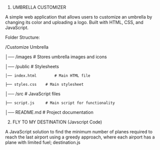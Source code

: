 1. UMBRELLA CUSTOMIZER

A simple web application that allows users to customize an umbrella by changing its color and uploading a logo. Built with HTML, CSS, and JavaScript.

Folder Structure:

/Customize Umbrella

│── /images           # Stores umbrella images and icons

│── /public              # Stylesheets

    │── index.html        # Main HTML file
    
    ├── styles.css    # Main stylesheet
    
│── /src               # JavaScript files

    ├── script.js     # Main script for functionality  
    
│── README.md         # Project documentation


2. FLY TO MY DESTINATION (Javscript Code)

A JavaScript solution to find the minimum number of planes required to reach the last airport using a greedy approach, where each airport has a plane with limited fuel; destination.js
